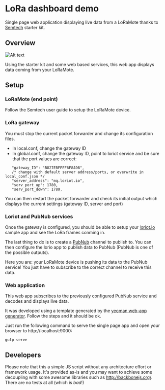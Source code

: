 # LoRa dashboard demo

Single page web application displaying live data from a LoRaMote thanks to [Semtech](http://www.semtech.com/) starter kit.

## Overview

![Alt text](https://raw.githubusercontent.com/pierreroth/loraboard/master/doc-images/setup_loramote.png?token=AJyXh20kytIqx58ImZ4y1ftYnTyQZMRGks5Wp3BFwA%3D%3D)

Using the starter kit and some web based services, this web app displays data coming from your LoRaMote.

## Setup

### LoRaMote (end point)

Follow the Semtech user guide to setup the LoRaMote device.

### LoRa gateway

You must stop the current packet forwarder and change its configuration files.

* In local.conf, change the gateway ID
* In global.conf, change the gateway ID, point to loriot service and be sure that the port values are correct:
```
   "gateway_ID": "B827EBFFFF6F8A98",
   /* change with default server address/ports, or overwrite in local_conf.json */
   "server_address": "mq.loriot.io",
   "serv_port_up": 1780,
   "serv_port_down": 1780,
```
You can then restart the packet forwarder and check its initial output which displays the current settings (gateway ID, server and port)

### Loriot and PubNub services

Once the gateway is configured, you should be able to setup your [loriot.io](http://www.loriot.io) sample app and see the LoRa frames conming in.

The last thing to do is to create a [PubNub](http://www.pubnub.com) channel to publish to. You can then configure the lorio app to publish data to PubNub (PubNub is one of the possible outputs).

Here you are: your LoRaMote device is pushing its data to the PubNub service! You just have to subscribe to the correct channel to receive this data.

### Web application

This web app subscribes to the previously configured PubNub service and decodes and displays live data.

It was developed using a template generated by the [yeoman web-app generator](https://github.com/yeoman/generator-gulp-webapp). Follow the steps and it should be ok.

Just run the following command to serve the single page app and open your browser to http://localhost:9000:
```
gulp serve
```

## Developers

Please note that this a simple JS script without any architecture effort or framework usage. It's provided as-is and you may want to achieve some decoupling with some awesome libraries such as http://backbonejs.org/. There are no tests at all (which is _bad_!)
